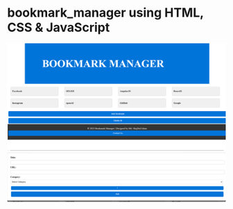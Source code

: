 ﻿# bookmark_manager using HTML, CSS & JavaScript
<img src = "1.png" width = "800px"/>
<img src = "2.png" width = "800px"/>
